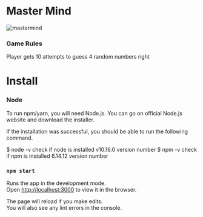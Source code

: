 # Master Mind

![mastermind](https://user-images.githubusercontent.com/67053237/144350900-299bac6b-8235-4922-911d-d15dbfc2092f.png)


### Game Rules

Player gets 10 attempts to guess 4 random numbers right

# Install 

### Node

To run npm/yarn, you will need Node.js. You can go on official Node.js website and download the installer.

If the installation was successful, you should be able to run the following command.

$ node -v                        check if node is installed
  v10.16.0                       version number
$ npm -v                         check if npm is installed
  6.14.12                        version number


### `npm start`

Runs the app in the development mode.\
Open [http://localhost:3000](http://localhost:3000) to view it in the browser.

The page will reload if you make edits.\
You will also see any lint errors in the console.
